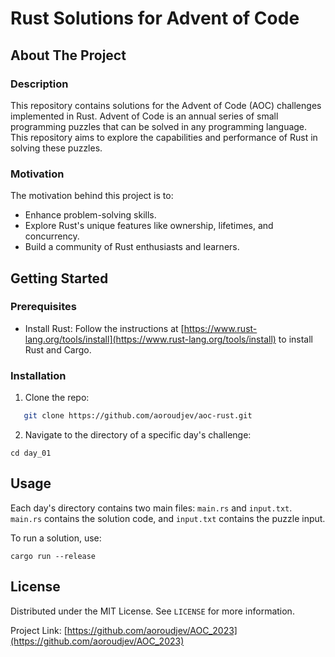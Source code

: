# Rust Solutions for Advent of Code

## About The Project

### Description
This repository contains solutions for the Advent of Code (AOC) challenges implemented in Rust. Advent of Code is an annual series of small programming puzzles that can be solved in any programming language. This repository aims to explore the capabilities and performance of Rust in solving these puzzles.

### Motivation
The motivation behind this project is to:
- Enhance problem-solving skills.
- Explore Rust's unique features like ownership, lifetimes, and concurrency.
- Build a community of Rust enthusiasts and learners.

## Getting Started

### Prerequisites
- Install Rust: Follow the instructions at [https://www.rust-lang.org/tools/install](https://www.rust-lang.org/tools/install) to install Rust and Cargo.

### Installation
1. Clone the repo:
```sh
   git clone https://github.com/aoroudjev/aoc-rust.git
   ```
   
2. Navigate to the directory of a specific day's challenge:
```shell
cd day_01
```

## Usage
Each day's directory contains two main files: `main.rs` and `input.txt`. `main.rs` contains the solution code, and `input.txt` contains the puzzle input.

To run a solution, use:
```shell
cargo run --release
```

## License

Distributed under the MIT License. See `LICENSE` for more information.

Project Link: [https://github.com/aoroudjev/AOC_2023](https://github.com/aoroudjev/AOC_2023)

